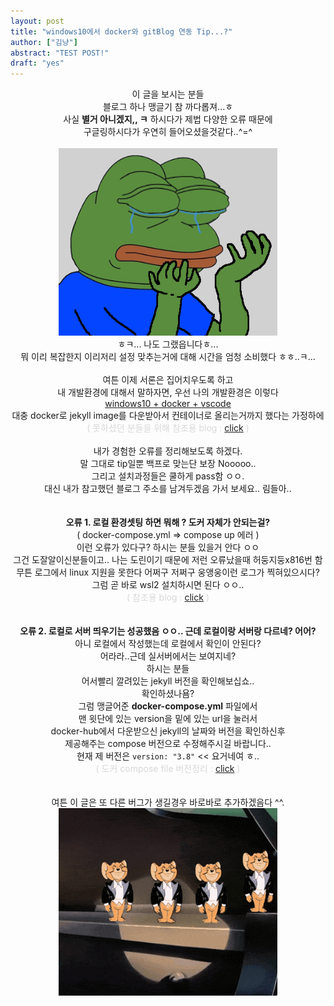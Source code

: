 ```yaml
---
layout: post
title: "windows10에서 docker와 gitBlog 연동 Tip...?"
author: ["김냥"]
abstract: "TEST POST!"
draft: "yes"
---
```

<center>이 글을 보시는 분들</center>
<center>블로그 하나 맹글기 참 까다롭져...ㅎ</center>
<center>사실 <b>별거 아니겠지,, ㅋ</b> 하시다가 제법 다양한 오류 때문에</center>
<center>구글링하시다가 우연히 들어오셨을것같다..^=^</center><br>
<center><img src="../assets/cryFrog.png" alt="슬픈개구리.." width="350" height="300"></center>
<center>ㅎㅋ... 나도 그랬읍니다ㅎ...</center>
<center>뭐 이리 복잡한지 이리저리 설정 맞추는거에 대해 시간을 엄청 소비했다 ㅎㅎ..ㅋ...</center><br>
<center>여튼 이제 서론은 집어치우도록 하고</center>
<center>내 개발환경에 대해서 말하자면, 우선 나의 개발환경은 이렇다</center>
<center><ins>windows10 + docker + vscode</ins></center>
<center>대충 docker로 jekyll image를 다운받아서 컨테이너로 올리는거까지 했다는 가정하에</center>
<center><font color="#D8D8D8">( 못하셨던 분들을 위해 참조용 blog : <a href="https://velog.io/@jundragon/visual-studio-code%EC%97%90%EC%84%9C-docker%EB%A1%9C-jekyll-%EB%B8%94%EB%A1%9C%EA%B7%B8-%EB%A1%9C%EC%BB%AC-%ED%99%98%EA%B2%BD-%EB%A7%8C%EB%93%A4%EA%B8%B0" target="_blank">click</a> )</font><center><br>
<center>내가 경험한 오류를 정리해보도록 하겠다.</center>
<center>말 그대로 tip일뿐 백프로 맞는단 보장 Nooooo.. <br>그리고 설치과정들은 쿨하게 pass함 ㅇㅇ. </center>
<center>대신 내가 참고했던 블로그 주소를 남겨두겠음 가서 보세요.. 림들아..</center><br><br>
<center><b>오류 1. 로컬 환경셋팅 하면 뭐해 ? 도커 자체가 안되는걸?</b><br>( docker-compose.yml => compose up 에러 )</center>
<center>이런 오류가 있다구? 하시는 분들 있을거 안다 ㅇㅇ</center>
<center>그건 도잘알이신분들이고.. 나는 도린이기 때문에 저런 오류났을때 허둥지둥x816번 함</center>
<center>무튼 로그에서 linux 지원을 못한다 어쩌구 저쩌구 웅앵웅이런 로그가 찍혀있으시다?<br>그럼 곧 바로 wsl2 설치하시면 된다 ㅇㅇ..</center>
<center><font color="#D8D8D8">( 참조용 blog : <a href="https://www.44bits.io/ko/post/wsl2-install-and-basic-usage" target="_blank">click</a> )</font></center><br><br>
<center><b>오류 2. 로컬로 서버 띄우기는 성공했음 ㅇㅇ.. 근데 로컬이랑 서버랑 다르네? 어어? </b></center>
<center>아니 로컬에서 작성했는데 로컬에서 확인이 안된다?</center>
<center>어라라..근데 실서버에서는 보여지네?</center>
<center>하시는 분들</center>
<center>어서빨리 깔려있는 jekyll 버전을 확인해보십쇼..</center>
<center>확인하셨나욤?<br>그럼 맹글어준 <b>docker-compose.yml</b> 파일에서</center>
<center>맨 윗단에 있는 version을 밑에 있는 url을 눌러서<center>
<center>docker-hub에서 다운받으신 jekyll의 날짜와 버전을 확인하신후</center>
<center>제공해주는 compose 버전으로 수정해주시길 바랍니다.. </center>
<center>현재 제 버전은 <code>version: "3.8"</code> << 요거네여 ㅎ..</center>
<center><font color="#D8D8D8">( 도커 compose file 버전정리 : <a href="https://docs.docker.com/compose/compose-file/" target="_blank">click</a> )</font></center><br><br>
<center>여튼 이 글은 또 다른 버그가 생길경우 바로바로 추가하겠음다 ^^.</center>
<center><img src="../assets/jerry.gif" alt="인사짤" width="350" height="300"></center>
